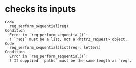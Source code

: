 # checks its inputs

    Code
      req_perform_sequential(req)
    Condition
      Error in `req_perform_sequential()`:
      ! `reqs` must be a list, not a <httr2_request> object.
    Code
      req_perform_sequential(list(req), letters)
    Condition
      Error in `req_perform_sequential()`:
      ! If supplied, `paths` must be the same length as `req`.

